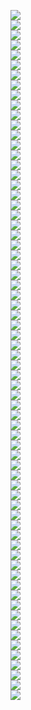 <img src=lect_18/page0.jpg></br>
<img src=lect_18/page1.jpg></br>
<img src=lect_18/page2.jpg></br>
<img src=lect_18/page3.jpg></br>
<img src=lect_18/page4.jpg></br>
<img src=lect_18/page5.jpg></br>
<img src=lect_18/page6.jpg></br>
<img src=lect_18/page7.jpg></br>
<img src=lect_18/page8.jpg></br>
<img src=lect_18/page9.jpg></br>
<img src=lect_18/page10.jpg></br>
<img src=lect_18/page11.jpg></br>
<img src=lect_18/page12.jpg></br>
<img src=lect_18/page13.jpg></br>
<img src=lect_18/page14.jpg></br>
<img src=lect_18/page15.jpg></br>
<img src=lect_18/page16.jpg></br>
<img src=lect_18/page17.jpg></br>
<img src=lect_18/page18.jpg></br>
<img src=lect_18/page19.jpg></br>
<img src=lect_18/page20.jpg></br>
<img src=lect_18/page21.jpg></br>
<img src=lect_18/page22.jpg></br>
<img src=lect_18/page23.jpg></br>
<img src=lect_18/page24.jpg></br>
<img src=lect_18/page25.jpg></br>
<img src=lect_18/page26.jpg></br>
<img src=lect_18/page27.jpg></br>
<img src=lect_18/page28.jpg></br>
<img src=lect_18/page29.jpg></br>
<img src=lect_18/page30.jpg></br>
<img src=lect_18/page31.jpg></br>
<img src=lect_18/page32.jpg></br>
<img src=lect_18/page33.jpg></br>
<img src=lect_18/page34.jpg></br>
<img src=lect_18/page35.jpg></br>
<img src=lect_18/page36.jpg></br>
<img src=lect_18/page37.jpg></br>
<img src=lect_18/page38.jpg></br>
<img src=lect_18/page39.jpg></br>
<img src=lect_18/page40.jpg></br>
<img src=lect_18/page41.jpg></br>
<img src=lect_18/page42.jpg></br>
<img src=lect_18/page43.jpg></br>
<img src=lect_18/page44.jpg></br>
<img src=lect_18/page45.jpg></br>
<img src=lect_18/page46.jpg></br>
<img src=lect_18/page47.jpg></br>
<img src=lect_18/page48.jpg></br>
<img src=lect_18/page49.jpg></br>
<img src=lect_18/page50.jpg></br>
<img src=lect_18/page51.jpg></br>
<img src=lect_18/page52.jpg></br>
<img src=lect_18/page53.jpg></br>
<img src=lect_18/page54.jpg></br>
<img src=lect_18/page55.jpg></br>
<img src=lect_18/page56.jpg></br>
<img src=lect_18/page57.jpg></br>
<img src=lect_18/page58.jpg></br>
<img src=lect_18/page59.jpg></br>
<img src=lect_18/page60.jpg></br>
<img src=lect_18/page61.jpg></br>
<img src=lect_18/page62.jpg></br>
<img src=lect_18/page63.jpg></br>
<img src=lect_18/page64.jpg></br>
<img src=lect_18/page65.jpg></br>
<img src=lect_18/page66.jpg></br>
<img src=lect_18/page67.jpg></br>
<img src=lect_18/page68.jpg></br>
